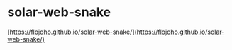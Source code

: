 # solar-web-snake
 
[https://flojoho.github.io/solar-web-snake/](https://flojoho.github.io/solar-web-snake/)
